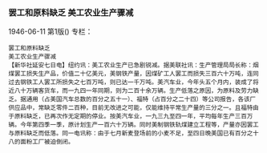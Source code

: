 ### 罢工和原料缺乏  美工农业生产骤减

1946-06-11
第1版()
专栏：

    罢工和原料缺乏
    美工农业生产骤减
    【新华社延安七日电】纽约讯：美工农业生产已急剧锐减。据美联社讯：生产管理局局长称：烟煤罢工损失生产品，价值二十亿美元，美钢铁产量，因煤矿工人罢工而损失三百六十万吨，连同过去钢铁工人罢工所损失之七百万吨，则已达一千万吨。美汽车业，今年头五个月内，装成了将近八十万辆客货车，而一九四一年同期，则为二百十余万辆。生产低落之原因，为原料及劳力缺乏。据通用（占美国汽车总数的百分之五十一）、福特（占百分之二十四）等公司报告，各该厂供应品中，常缺乏零件二百种，目前无改进之可能，仅能维持平常生产量的三分之一。且福特由于原料缺乏，已再次作无定期的停业。按美汽车业，一九三九至四一年，平均每年生产三百万辆。今年第四季一季，原计划生产一百六十万辆。同时美制钢铁轨煤建立工程等，产量亦因罢工与原料缺乏而低落。同一电讯称：由于七月新麦登场前的小麦不足，至四日晚美国已有百分之十八的面粉工厂被迫倒闭。
